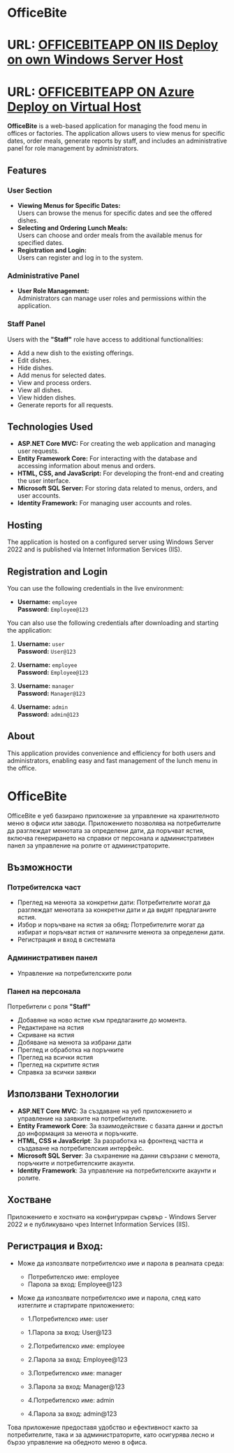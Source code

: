 # OfficeBite
# URL: <a href="https://officebite.freeddns.org/"> OFFICEBITEAPP ON IIS Deploy on own Windows Server Host</a>
# URL: <a href="https://officebite.azurewebsites.net/"> OFFICEBITEAPP ON Azure Deploy on Virtual Host</a>


**OfficeBite** is a web-based application for managing the food menu in offices or factories. The application allows users to view menus for specific dates, order meals, generate reports by staff, and includes an administrative panel for role management by administrators.

## Features

### User Section
- **Viewing Menus for Specific Dates:**  
  Users can browse the menus for specific dates and see the offered dishes.
- **Selecting and Ordering Lunch Meals:**  
  Users can choose and order meals from the available menus for specified dates.
- **Registration and Login:**  
  Users can register and log in to the system.

### Administrative Panel
- **User Role Management:**  
  Administrators can manage user roles and permissions within the application.

### Staff Panel
Users with the **"Staff"** role have access to additional functionalities:
- Add a new dish to the existing offerings.
- Edit dishes.
- Hide dishes.
- Add menus for selected dates.
- View and process orders.
- View all dishes.
- View hidden dishes.
- Generate reports for all requests.

## Technologies Used

- **ASP.NET Core MVC:** For creating the web application and managing user requests.
- **Entity Framework Core:** For interacting with the database and accessing information about menus and orders.
- **HTML, CSS, and JavaScript:** For developing the front-end and creating the user interface.
- **Microsoft SQL Server:** For storing data related to menus, orders, and user accounts.
- **Identity Framework:** For managing user accounts and roles.

## Hosting

The application is hosted on a configured server using Windows Server 2022 and is published via Internet Information Services (IIS).

## Registration and Login

You can use the following credentials in the live environment:

- **Username:** `employee`  
  **Password:** `Employee@123`

You can also use the following credentials after downloading and starting the application:

1. **Username:** `user`  
   **Password:** `User@123`

2. **Username:** `employee`  
   **Password:** `Employee@123`

3. **Username:** `manager`  
   **Password:** `Manager@123`

4. **Username:** `admin`  
   **Password:** `admin@123`

## About

This application provides convenience and efficiency for both users and administrators, enabling easy and fast management of the lunch menu in the office.

# OfficeBite

OfficeBite е уеб базирано приложение за управление на хранителното меню в офиси или заводи.
Приложението позволява на потребителите да разглеждат менютата за определени дати, да поръчват ястия, включва генерирането на справки от персонала и административен панел за управление на ролите от администраторите.
    
## Възможности

### Потребителска част
- Преглед на менюта за конкретни дати: 
Потребителите могат да разглеждат менютата за конкретни дати и да видят предлаганите ястия.
- Избор и поръчване на ястия за обяд:
Потребителите могат да избират и поръчват ястия от наличните менюта за определени дати.
- Регистрация и вход в системата

### Административен панел
- Управление на потребителските роли

### Панел на персонала
Потребители с роля **"Staff"**
- Добавяне на ново ястие към предлаганите до момента.
- Редактиране на ястия
- Скриване на ястия
- Добяване на менюта за избрани дати
- Преглед и обработка на поръчките
- Преглед на всички ястия
- Преглед на скритите ястия
- Справка за всички заявки
  
## Използвани Технологии

- **ASP.NET Core MVC**: За създаване на уеб приложението и управление на заявките на потребителите.
- **Entity Framework Core**: За взаимодействие с базата данни и достъп до информация за менюта и поръчките.
- **HTML, CSS и JavaScript**: За разработка на фронтенд частта и създаване на потребителския интерфейс.
- **Microsoft SQL Server**: За съхранение на данни свързани с менюта, поръчките и потребителските акаунти.
- **Identity Framework**: За управление на потребителските акаунти и ролите.

## Хостване

Приложението е хостнато на конфигуриран сървър - Windows Server 2022 и е публикувано чрез Internet Information Services (IIS).

## Регистрация и Вход:
- Може да изпозлвате потребителско име и парола в реалната среда:
  * Потребителско име: employee
  * Парола за вход: Employee@123
  
- Може да изпозлвате потребителско име и парола, след като изтеглите и стартирате приложението:
  * 1.Потребителско име: user
  * 1.Парола за вход: User@123
    
  * 2.Потребителско име: employee
  * 2.Парола за вход: Employee@123
    
  * 3.Потребителско име: manager
  * 3.Парола за вход: Manager@123
 
  * 4.Потребителско име: admin
  * 4.Парола за вход: admin@123


Това приложение предоставя удобство и ефективност както за потребителите, така и за администраторите, 
като осигурява лесно и бързо управление на обедното меню в офиса.

